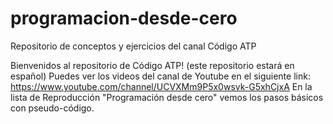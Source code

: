 # programacion-desde-cero
Repositorio de conceptos y ejercicios del canal Código ATP

Bienvenidos al repositorio de Código ATP! (este repositorio estará en español)
Puedes ver los videos del canal de Youtube en el siguiente link: https://www.youtube.com/channel/UCVXMm9P5x0wsvk-G5xhCjxA
En la lista de Reproducción "Programación desde cero" vemos los pasos básicos con pseudo-código.
